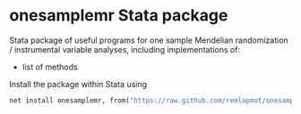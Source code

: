 # onesamplemr Stata package

Stata package of useful programs for one sample Mendelian randomization / instrumental variable 
analyses, including implementations of:

* list of methods

Install the package within Stata using
``` stata
net install onesamplemr, from("https://raw.github.com/remlapmot/onesample-mr/master/") replace
```

